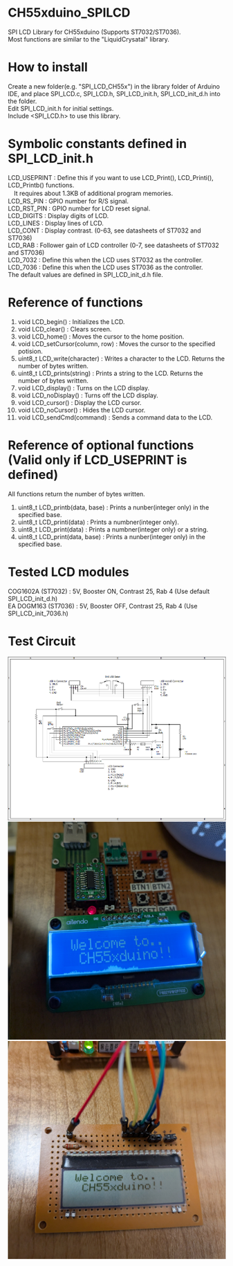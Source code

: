 # CH55xduino_SPILCD
SPI LCD Library for CH55xduino (Supports ST7032/ST7036).<BR>
Most functions are similar to the "LiquidCrysatal" library.
# How to install
Create a new folder(e.g. "SPI_LCD_CH55x") in the library folder of Arduino IDE, and place SPI_LCD.c, SPI_LCD.h, SPI_LCD_init.h, SPI_LCD_init_d.h into the folder.<BR>
Edit SPI_LCD_init.h for initial settings.<BR>
Include <SPI_LCD.h> to use this library.
# Symbolic constants defined in SPI_LCD_init.h
LCD_USEPRINT : Define this if you want to use LCD_Print(), LCD_Printi(), LCD_Printb() functions. <BR>
　It requires about 1.3KB of additional program memories.<BR>
LCD_RS_PIN : GPIO number for R/S signal.<BR>
LCD_RST_PIN : GPIO number for LCD reset signal.<BR>
LCD_DIGITS : Display digits of LCD.<BR>
LCD_LINES : Display lines of LCD.<BR>
LCD_CONT : Display contrast. (0-63, see datasheets of ST7032 and ST7036) <BR>
LCD_RAB : Follower gain of LCD controller (0-7, see datasheets of ST7032 and ST7036)<BR>
LCD_7032 : Define this when the LCD uses ST7032 as the controller.<BR>
LCD_7036 : Define this when the LCD uses ST7036 as the controller.<BR>
The default values are defined in SPI_LCD_init_d.h file.
# Reference of functions
1. void LCD_begin() : Initializes the LCD.
2. void LCD_clear() : Clears screen.
3. void LCD_home() : Moves the cursor to the home position.
4. void LCD_setCursor(column, row) : Moves the cursor to the specified potision.
5. uint8_t LCD_write(character) : Writes a character to the LCD. Returns the number of bytes written.
6. uint8_t LCD_prints(string) : Prints a string to the LCD. Returns the number of bytes written.
7. void LCD_display() : Turns on the LCD display.
8. void LCD_noDisplay() : Turns off the LCD display.
9. void LCD_cursor() : Display the LCD cursor.
10. void LCD_noCursor() : Hides the LCD cursor.
11. void LCD_sendCmd(command) : Sends a command data to the LCD.
# Reference of optional functions (Valid only if LCD_USEPRINT is defined)
All functions return the number of bytes written.
1. uint8_t LCD_printb(data, base) : Prints a nunber(integer only) in the specified base.
2. uint8_t LCD_printi(data) : Prints a numbner(integer only).
3. uint8_t LCD_print(data) : Prints a numbner(integer only) or a string.
4. uint8_t LCD_print(data, base) : Prints a nunber(integer only) in the specified base.
# Tested LCD modules
COG1602A (ST7032) : 5V, Booster ON, Contrast 25, Rab 4 (Use default SPI_LCD_init_d.h)<BR>
EA DOGM163 (ST7036) : 5V, Booster OFF, Contrast 25, Rab 4 (Use SPI_LCD_init_7036.h)
# Test Circuit
<img src="./images/CH552G.PNG" alt="Cheme">
<img src="./images/COG1602A.jpg" alt="Board">
<img src="./images/EADOGM163.jpg" alt="Board">
